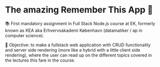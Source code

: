# The amazing Remember This App 🤩

📚 First mandatory assignment in Full Stack Node.js course at EK, formerly known as KEA aka Erhvervsakademi København (datamatiker / ap in computer science).

🎯 Objective: to make a fullstack web application with CRUD functionality and server side rendering (more like a hybrid with a little client side rendering), where the user can read up on the different topics covered in the lectures this fare in the course.
